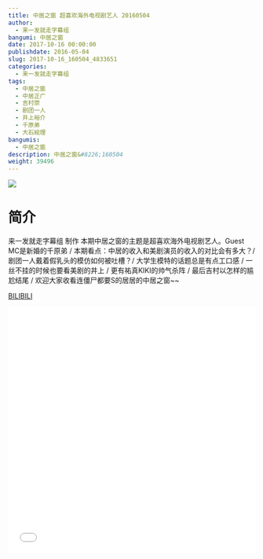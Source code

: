 ```yaml
---
title: 中居之窗 超喜欢海外电视剧艺人 20160504
author: 
  - 来一发就走字幕组
bangumi: 中居之窗
date: 2017-10-16 00:00:00
publishdate: 2016-05-04
slug: 2017-10-16_160504_4833651
categories: 
  - 来一发就走字幕组
tags: 
  - 中居之窗
  - 中居正广
  - 吉村崇
  - 剧团一人
  - 井上裕介
  - 千原弟
  - 大石絵理
bangumis: 
  - 中居之窗
description: 中居之窗&#8226;160504
weight: 39496
---
```


![](https://i.imgur.com/lsirb3Z.jpg)

# 简介  
来一发就走字幕组 制作 本期中居之窗的主题是超喜欢海外电视剧艺人。Guest MC是新婚的千原弟 / 本期看点：中居的收入和美剧演员的收入的对比会有多大？/ 剧团一人戴着假乳头的模仿如何被吐槽？/ 大学生模特的话题总是有点工口感 / 一丝不挂的时候也要看美剧的井上 / 更有祐真KIKI的帅气杀阵 / 最后吉村以怎样的尴尬结尾 / 欢迎大家收看连僵尸都要S的居居的中居之窗~~

  [BILIBILI](https://www.bilibili.com/video/av4833651/)


<div class="vcontainer">  <iframe class='video' src="//www.bilibili.com/html/html5player.html?cid=7845601&aid=4833651" width="100%" height="500" frameborder="0" allowfullscreen="allowfullscreen"></iframe></div>
